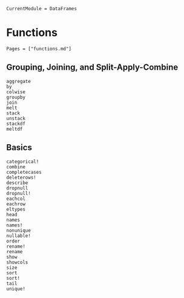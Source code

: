 ```@meta
CurrentModule = DataFrames
```

# Functions

```@index
Pages = ["functions.md"]
```

## Grouping, Joining, and Split-Apply-Combine

```@docs
aggregate
by
colwise
groupby
join
melt
stack
unstack
stackdf
meltdf
```

## Basics

```@docs
categorical!
combine
completecases
deleterows!
describe
dropnull
dropnull!
eachcol
eachrow
eltypes
head
names
names!
nonunique
nullable!
order
rename!
rename
show
showcols
size
sort
sort!
tail
unique!
```
